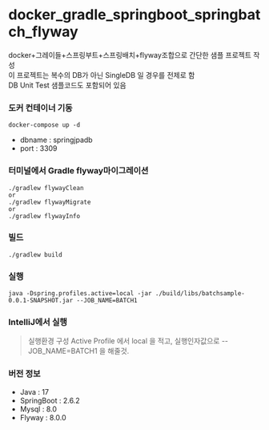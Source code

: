 # docker_gradle_springboot_springbatch_flyway
docker+그레이들+스프링부트+스프링배치+flyway조합으로 간단한 샘플 프로젝트 작성  
이 프로젝트는 복수의 DB가 아닌 SingleDB 일 경우를 전제로 함  
DB Unit Test 샘플코드도 포함되어 있음  

### 도커 컨테이너 기동
```git
docker-compose up -d
```
- dbname : springjpadb
- port : 3309

### 터미널에서 Gradle flyway마이그레이션
```git
./gradlew flywayClean
or
./gradlew flywayMigrate
or
./gradlew flywayInfo
```

### 빌드
```
./gradlew build
```

### 실행
```git
java -Dspring.profiles.active=local -jar ./build/libs/batchsample-0.0.1-SNAPSHOT.jar --JOB_NAME=BATCH1
```

### IntelliJ에서 실행

> 실행환경 구성 Active Profile 에서 local 을 적고, 실행인자값으로 --JOB_NAME=BATCH1 을 해줄것.



### 버전 정보  
- Java : 17
- SpringBoot : 2.6.2
- Mysql : 8.0
- Flyway : 8.0.0